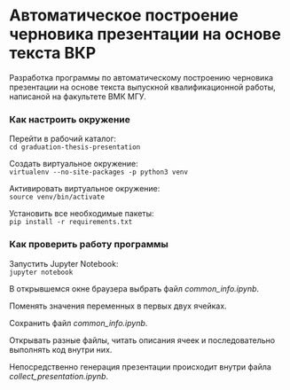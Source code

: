 # Автоматическое построение черновика презентации на основе текста ВКР #

Разработка программы по автоматическому построению черновика презентации на основе текста выпускной квалификационной работы, написаной на факультете ВМК МГУ.

### Как настроить окружение ###

Перейти в рабочий каталог:  
```cd graduation-thesis-presentation```

Создать виртуальное окружение:  
```virtualenv --no-site-packages -p python3 venv```

Активировать виртуальное окружение:  
```source venv/bin/activate```

Установить все необходимые пакеты:  
```pip install -r requirements.txt```

### Как проверить работу программы ###

Запустить Jupyter Notebook:  
```jupyter notebook```

В открывшемся окне браузера выбрать файл *common_info.ipynb*.

Поменять значения переменных в первых двух ячейках.

Сохранить файл *common_info.ipynb*.

Открывать разные файлы, читать описания ячеек и последовательно выполнять код внутри них.

Непосредственно генерация презентации происходит внутри файла *collect_presentation.ipynb*.